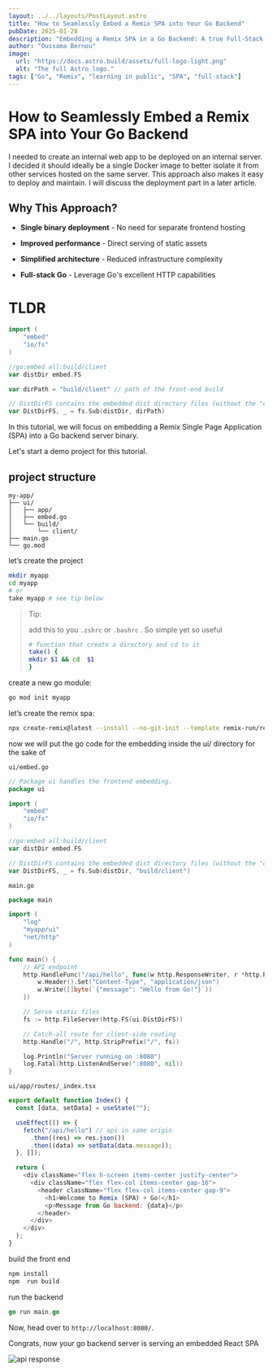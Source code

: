 ```yaml
---
layout: ../../layouts/PostLayout.astro
title: "How to Seamlessly Embed a Remix SPA into Your Go Backend"
pubDate: 2025-01-28
description: "Embedding a Remix SPA in a Go Backend: A true Full-Stack Solution"
author: "Oussama Bernou"
image:
  url: "https://docs.astro.build/assets/full-logo-light.png"
  alt: "The full Astro logo."
tags: ["Go", "Remix", "learning in public", "SPA", "full-stack"]
---
```

# How to Seamlessly Embed a Remix SPA into Your Go Backend

I needed to create an internal web app to be deployed on an internal server. I decided it should ideally be a single Docker image to better isolate it from other services hosted on the same server. This approach also makes it easy to deploy and maintain. I will discuss the deployment part in a later article.

## Why This Approach?

* **Single binary deployment** - No need for separate frontend hosting
    
* **Improved performance** - Direct serving of static assets
    
* **Simplified architecture** - Reduced infrastructure complexity
    
* **Full-stack Go** - Leverage Go's excellent HTTP capabilities
    

# TLDR

```go
import (
	"embed"
	"io/fs"
)

//go:embed all:build/client
var distDir embed.FS

var dirPath = "build/client" // path of the front-end build

// DistDirFS contains the embedded dist directory files (without the "dist" prefix)
var DistDirFS, _ = fs.Sub(distDir, dirPath)
```

In this tutorial, we will focus on embedding a Remix Single Page Application (SPA) into a Go backend server binary.

Let's start a demo project for this tutorial.

## project structure

```plaintext
my-app/
├── ui/
│   ├── app/
│   ├── embed.go
│   └── build/
│       └── client/
├── main.go
└── go.mod
```

let’s create the project

```bash
mkdir myapp
cd myapp
# or
take myapp # see tip below
```

> Tip:
> 
> add this to you `.zshrc` or `.bashrc` . So simple yet so useful
> 
> ```bash
> # function that create a directory and cd to it
> take() {
> mkdir $1 && cd  $1
> }
> ```

create a new go module:

```bash
go mod init myapp
```

let’s create the remix spa:

```bash
npx create-remix@latest --install --no-git-init --template remix-run/remix/templates/spa ui -y
```

now we will put the go code for the embedding inside the ui/ directory for the sake of

`ui/embed.go`

```go
// Package ui handles the frontend embedding.
package ui

import (
	"embed"
	"io/fs"
)

//go:embed all:build/client
var distDir embed.FS

// DistDirFS contains the embedded dist directory files (without the "dist" prefix)
var DistDirFS, _ = fs.Sub(distDir, "build/client")
```

`main.go`

```go
package main

import (
	"log"
	"myapp/ui"
	"net/http"
)

func main() {
	// API endpoint
	http.HandleFunc("/api/hello", func(w http.ResponseWriter, r *http.Request) {
		w.Header().Set("Content-Type", "application/json")
		w.Write([]byte(`{"message": "Hello from Go!"}`))
	})

	// Serve static files
	fs := http.FileServer(http.FS(ui.DistDirFS))

	// Catch-all route for client-side routing
	http.Handle("/", http.StripPrefix("/", fs))

	log.Println("Server running on :8080")
	log.Fatal(http.ListenAndServe(":8080", nil))
}
```

`ui/app/routes/_index.tsx`

```javascript
export default function Index() {
  const [data, setData] = useState("");

  useEffect(() => {
    fetch("/api/hello") // api in same origin
      .then((res) => res.json())
      .then((data) => setData(data.message));
  }, []);

  return (
    <div className="flex h-screen items-center justify-center">
      <div className="flex flex-col items-center gap-16">
        <header className="flex flex-col items-center gap-9">
          <h1>Welcome to Remix (SPA) + Go!</h1>
          <p>Message from Go backend: {data}</p>
        </header>
      </div>
    </div>
  );
}
```

build the front end

```bash
npm install
npm  run build
```

run the backend

```go
go run main.go
```

Now, head over to `http://localhost:8080/`.

Congrats, now your go backend server is serving an embedded React SPA

![api response](https://cdn.hashnode.com/res/hashnode/image/upload/v1738113972526/ac67e8bf-8583-4f99-b2c9-0df2606e684c.png)
